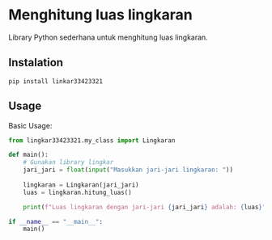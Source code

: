 
# Menghitung luas lingkaran

Library Python sederhana untuk menghitung luas lingkaran.



## Instalation
```shell
pip install linkar33423321
```

## Usage
Basic Usage:
```python
from lingkar33423321.my_class import Lingkaran

def main():
    # Gunakan library lingkar
    jari_jari = float(input("Masukkan jari-jari lingkaran: "))
    
    lingkaran = Lingkaran(jari_jari)
    luas = lingkaran.hitung_luas()

    print(f"Luas lingkaran dengan jari-jari {jari_jari} adalah: {luas}")

if __name__ == "__main__":
    main()

```



